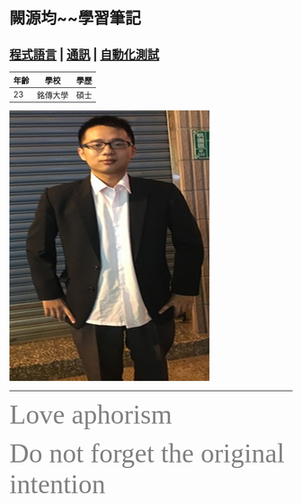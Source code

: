 
# 闕源均~~學習筆記

## [程式語言](2.md) | [通訊](3.md) | [自動化測試](4.md)


 |年齡	|學校	|學歷	|
 |--- |---|---|
 |23	|銘傳大學	|碩士|
 
 
 ![圖片](圖片1.png)

---
<body>
<font color=gray size=72 face="Brush Script MT">Love aphorism</font>

 <font color=gray size=30 face="Brush Script MT">Do not forget the original intention</font>
</body>

